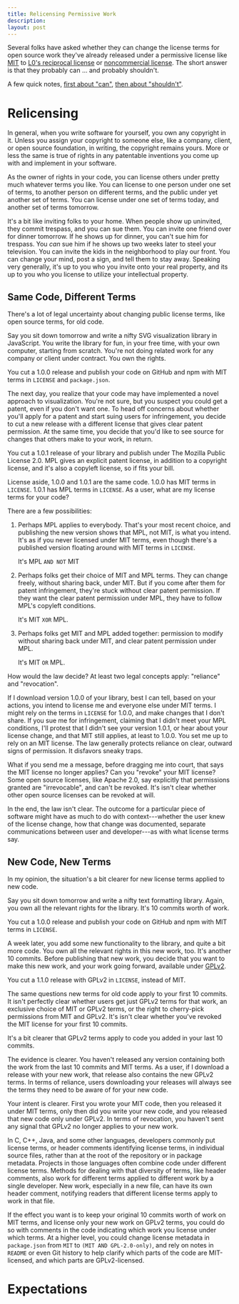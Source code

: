 ```yaml
---
title: Relicensing Permissive Work
description:
layout: post
---
```


Several folks have asked whether they can change the license terms for open source work they've already released under a permissive license like [MIT](https://spdx.org/licenses/MIT) to [L0's reciprocal license](https://licensezero.com/licenses/reciprocal) or [noncommercial license](https://licensezero.com/licenses/noncommercial).  The short answer is that they probably can ... and probably shouldn't.

A few quick notes, [first about "can"](#can), [then about "shouldn't"](#shouldnt).

# Relicensing <a id="can"></a>

In general, when you write software for yourself, you own any copyright in it.  Unless you assign your copyright to someone else, like a company, client, or open source foundation, in writing, the copyright remains yours.  More or less the same is true of rights in any patentable inventions you come up with and implement in your software.

As the owner of rights in your code, you can license others under pretty much whatever terms you like.  You can license to one person under one set of terms, to another person on different terms, and the public under yet another set of terms.  You can license under one set of terms today, and another set of terms tomorrow.

It's a bit like inviting folks to your home.  When people show up uninvited, they commit trespass, and you can sue them.  You can invite one friend over for dinner tomorrow.  If he shows up for dinner, you can't sue him for trespass.  You _can_ sue him if he shows up two weeks later to steel your television.  You can invite the kids in the neighborhood to play our front.  You can change your mind, post a sign, and tell them to stay away.  Speaking very generally, it's up to you who you invite onto your real property, and its up to you who you license to utilize your intellectual property.

## Same Code, Different Terms

There's a lot of legal uncertainty about changing public license terms, like open source terms, for old code.

Say you sit down tomorrow and write a nifty SVG visualization library in JavaScript.  You write the library for fun, in your free time, with your own  computer, starting from scratch.  You're not doing related work for any company or client under contract.  You own the rights.

You cut a 1.0.0 release and publish your code on GitHub and npm with MIT terms in `LICENSE` and `package.json`.

The next day, you realize that your code may have implemented a novel approach to visualization.  You're not sure, but you suspect you could get a patent, even if you don't want one.  To head off concerns about whether you'll apply for a patent and start suing users for infringement, you decide to cut a new release with a different license that gives clear patent permission.  At the same time, you decide that you'd like to see source for changes that others make to your work, in return.

You cut a 1.0.1 release of your library and publish under The Mozilla Public License 2.0.  MPL gives an explicit patent license, in addition to a copyright license, and it's also a copyleft license, so if fits your bill.

License aside, 1.0.0 and 1.0.1 are the same code.  1.0.0 has MIT terms in `LICENSE`.  1.0.1 has MPL terms in `LICENSE`.  As a user, what are my license terms for your code?

There are a few possibilities:

1.  Perhaps MPL applies to everybody.  That's your most recent choice, and publishing the new version shows that MPL, not MIT, is what you intend.  It's as if you never licensed under MIT terms, even though there's a published version floating around with MIT terms in `LICENSE`.

    It's MPL `AND NOT` MIT

2.  Perhaps folks get their choice of MIT and MPL terms.  They can change freely, without sharing back, under MIT.  But if you come after them for patent infringement, they're stuck without clear patent permission.  If they want the clear patent permission under MPL, they have to follow MPL's copyleft conditions.

    It's MIT `XOR` MPL.

3.  Perhaps folks get MIT and MPL added together: permission to modify without sharing back under MIT, and clear patent permission under MPL.

    It's MIT `OR` MPL.

How would the law decide?  At least two legal concepts apply: "reliance" and "revocation".

If I download version 1.0.0 of your library, best I can tell, based on your actions, you intend to license me and everyone else under MIT terms.  I might rely on the terms in `LICENSE` for 1.0.0, and make changes that I don't share.  If you sue me for infringement, claiming that I didn't meet your MPL conditions, I'll protest that I didn't see your version 1.0.1, or hear about your license change, and that MIT still applies, at least to 1.0.0.  You set me up to rely on an MIT license.  The law generally protects reliance on clear, outward signs of permission.  It disfavors sneaky traps.

What if you send me a message, before dragging me into court, that says the MIT license no longer applies?  Can you "revoke" your MIT license?  Some open source licenses, like Apache 2.0, say explicitly that permissions granted are "irrevocable", and can't be revoked.  It's isn't clear whether other open source licenses can be revoked at will.

In the end, the law isn't clear.  The outcome for a particular piece of software might have as much to do with context---whether the user knew of the license change, how that change was documented, separate communications between user and developer---as with what license terms say.

## New Code, New Terms

In my opinion, the situation's a bit clearer for new license terms applied to new code.

Say you sit down tomorrow and write a nifty text formatting library.  Again, you own all the relevant rights for the library.  It's 10 commits worth of work.

You cut a 1.0.0 release and publish your code on GitHub and npm with MIT terms in `LICENSE`.

A week later, you add some new functionality to the library, and quite a bit more code.  You own all the relevant rights in this new work, too.  It's another 10 commits.  Before publishing that new work, you decide that you want to make this new work, and your work going forward, available under [GPLv2](https://www.gnu.org/licenses/old-licenses/gpl-2.0.en.html).

You cut a 1.1.0 release with GPLv2 in `LICENSE`, instead of MIT.

The same questions new terms for old code apply to your first 10 commits.  It isn't perfectly clear whether users get just GPLv2 terms for that work, an exclusive choice of MIT or GPLv2 terms, or the right to cherry-pick permissions from MIT and GPLv2.  It's isn't clear whether you've revoked the MIT license for your first 10 commits.

It's a bit clearer that GPLv2 terms apply to code you added in your last 10 commits.

The evidence is clearer.  You haven't released any version containing both the work from the last 10 commits and MIT terms.  As a user, if I download a release with your new work, that release also contains the new GPLv2 terms.  In terms of reliance, users downloading your releases will always see the terms they need to be aware of for your new code.

Your intent is clearer.  First you wrote your MIT code, then you released it under MIT terms, only then did you write your new code, and you released that new code only under GPLv2.  In terms of revocation, you haven't sent any signal that GPLv2 no longer applies to your new work.

In C, C++, Java, and some other languages, developers commonly put license terms, or header comments identifying license terms, in individual source files, rather than at the root of the repository or in package metadata.  Projects in those languages often combine code under different license terms.  Methods for dealing with that diversity of terms, like header comments, also work for different terms applied to different work by a single developer.  New work, especially in a new file, can have its own header comment, notifying readers that different license terms apply to work in that file.

If the effect you want is to keep your original 10 commits worth of work on MIT terms, and license only your new work on GPLv2 terms, you could do so with comments in the code indicating which work you license under which terms.  At a higher level, you could change license metadata in `package.json` from `MIT` to `(MIT AND GPL-2.0-only)`, and rely on notes in `README` or even Git history to help clarify which parts of the code are MIT-licensed, and which parts are GPLv2-licensed.

# Expectations <a id="shouldnt"></a>
